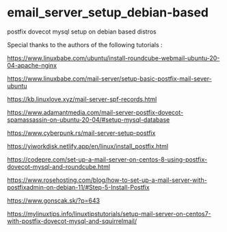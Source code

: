# email_server_setup_debian-based
postfix dovecot mysql setup on debian based distros

Special thanks to the authors of the following tutorials :

https://www.linuxbabe.com/ubuntu/install-roundcube-webmail-ubuntu-20-04-apache-nginx

https://www.linuxbabe.com/mail-server/setup-basic-postfix-mail-sever-ubuntu

https://kb.linuxlove.xyz/mail-server-spf-records.html

https://www.adamantmedia.com/mail-server-postfix-dovecot-spamassassin-on-ubuntu-20-04/#setup-mysql-database

https://www.cyberpunk.rs/mail-server-setup-postfix

https://yiworkdisk.netlify.app/en/linux/install_postfix.html

https://codepre.com/set-up-a-mail-server-on-centos-8-using-postfix-dovecot-mysql-and-roundcube.html

https://www.rosehosting.com/blog/how-to-set-up-a-mail-server-with-postfixadmin-on-debian-11/#Step-5-Install-Postfix

https://www.gonscak.sk/?p=643

https://mylinuxtips.info/linuxtipstutorials/setup-mail-server-on-centos7-with-postfix-dovecot-mysql-and-squirrelmail/
